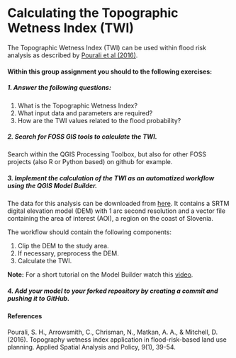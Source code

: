 # Calculating the Topographic Wetness Index (TWI)

The Topographic Wetness Index (TWI) can be used within flood risk analysis as described by [Pourali et al (2016)](https://idp.springer.com/authorize/casa?redirect_uri=https://link.springer.com/content/pdf/10.1007/s12061-014-9130-2.pdf&casa_token=556pHuCiUZQAAAAA:WO37dPPHnd7NObyhuElNhxtywKsM0oq7Z9WX6odYtXlU_oGh7VyPl4_blLJZXa4u8ztt05CSVIkqj_O_ku0). 

#### Within this group assignment you should to the following exercises: 

##### 1. Answer the following questions:
  1. What is the Topographic Wetness Index? 
  2. What input data and parameters are required?
  3. How are the TWI values related to the flood probability?
  
##### 2. Search for FOSS GIS tools to calculate the TWI. 
Search within the QGIS Processing Toolbox, but also for other FOSS projects (also R or Python based) on github for example.


##### 3. Implement the calculation of the TWI as an automatized workflow using the QGIS Model Builder. 

The data for this analysis can be downloaded from [here](https://heibox.uni-heidelberg.de/f/d0392835aa3b43a7a676/). It contains a SRTM digital elevation model (DEM) with 1 arc second resolution and a vector file containing the area of interest (AOI), a region on the coast of Slovenia.  

The workflow should contain the following components:
1. Clip the DEM to the study area. 
2. If necessary, preprocess the DEM. 
2. Calculate the TWI. 

**Note:** For a short tutorial on the Model Builder watch this [video](https://www.youtube.com/watch?v=eZb5VLTc9-o&t=449s).

##### 4. Add your model to your forked repository by creating a commit and pushing it to GitHub. 


#### References

Pourali, S. H., Arrowsmith, C., Chrisman, N., Matkan, A. A., & Mitchell, D. (2016). Topography wetness index application in flood-risk-based land use planning. Applied Spatial Analysis and Policy, 9(1), 39-54.
